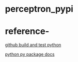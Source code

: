 # perceptron_pypi

# reference-
[ github build and test python ](https://docs.github.com/actions/automating-builds-and-tests/building-and-testing-nodejs-or-python?langId=py)

[python py package docs](https://packaging.python.org/en/latest/tutorials/packaging-projects/)
